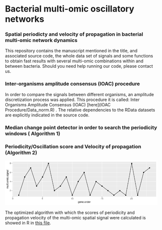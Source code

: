 # Bacterial multi-omic oscillatory networks
### Spatial periodicty and velocity of propagation in bacterial multi-omic network dynamics
This repository contains the manuscript mentioned in the title, and associated source code, the whole data set of signals and some functions to obtain fast results with several multi-omic combinations within and between bacteria. Should you need help running our code, please contact us.





### Inter-organisms amplitude consensus (IOAC) procedure 
In order to compare the signals between different organisms, an amplitude discretization process was applied. This procedure it is called: Inter Organisms Amplitude Consensus (IOAC) [here](IOAC Procedure/Data_norm.R) . The relative dependencies to the RData datasets are explicitly indicated in the source code.

### Median change point detector in order to search the periodicity windows ( Algorithm 1) 

### Periodicity/Oscillation score and Velocity of propagation (Algorithm 2)
![image](figures/plot1_supp.png)

The optimized algorithm with which the scores of periodicity and propagation velocity of the multi-omic spatial signal were calculated is showed in R in [this file](SupplementaryAlgo2.R).
